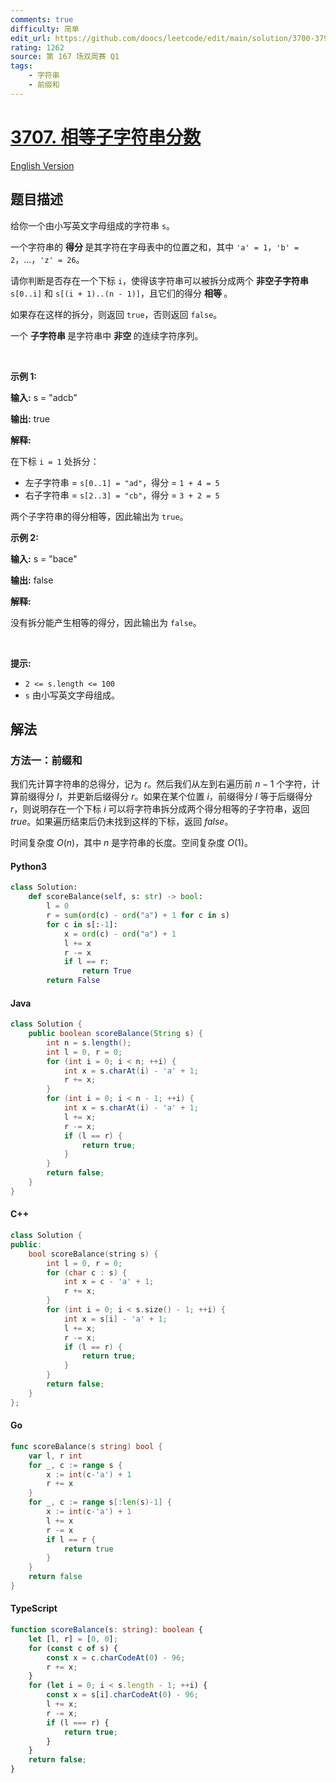 ```yaml
---
comments: true
difficulty: 简单
edit_url: https://github.com/doocs/leetcode/edit/main/solution/3700-3799/3707.Equal%20Score%20Substrings/README.md
rating: 1262
source: 第 167 场双周赛 Q1
tags:
    - 字符串
    - 前缀和
---
```


<!-- problem:start -->

# [3707. 相等子字符串分数](https://leetcode.cn/problems/equal-score-substrings)

[English Version](/solution/3700-3799/3707.Equal%20Score%20Substrings/README_EN.md)

## 题目描述

<!-- description:start -->

<p>给你一个由小写英文字母组成的字符串 <code>s</code>。</p>

<p>一个字符串的&nbsp;<strong>得分&nbsp;</strong>是其字符在字母表中的位置之和，其中 <code>'a' = 1</code>，<code>'b' = 2</code>，...，<code>'z' = 26</code>。</p>

<p>请你判断是否存在一个下标&nbsp;<code>i</code>，使得该字符串可以被拆分成两个&nbsp;<strong>非空子字符串</strong> <code>s[0..i]</code> 和 <code>s[(i + 1)..(n - 1)]</code>，且它们的得分&nbsp;<strong>相等&nbsp;</strong>。</p>

<p>如果存在这样的拆分，则返回 <code>true</code>，否则返回 <code>false</code>。</p>

<p>一个&nbsp;<strong>子字符串&nbsp;</strong>是字符串中&nbsp;<strong>非空&nbsp;</strong>的连续字符序列。</p>

<p>&nbsp;</p>

<p><strong class="example">示例 1:</strong></p>

<div class="example-block">
<p><strong>输入:</strong> <span class="example-io">s = "adcb"</span></p>

<p><strong>输出:</strong> <span class="example-io">true</span></p>

<p><strong>解释:</strong></p>

<p>在下标&nbsp;<code>i = 1</code> 处拆分：</p>

<ul>
	<li>左子字符串 = <code>s[0..1] = "ad"</code>，得分 =&nbsp;<code>1 + 4 = 5</code></li>
	<li>右子字符串 = <code>s[2..3] = "cb"</code>，得分 = <code>3 + 2 = 5</code></li>
</ul>

<p>两个子字符串的得分相等，因此输出为 <code>true</code>。</p>
</div>

<p><strong class="example">示例 2:</strong></p>

<div class="example-block">
<p><strong>输入:</strong> <span class="example-io">s = "bace"</span></p>

<p><strong>输出:</strong> <span class="example-io">false</span></p>

<p><strong>解释:​​​​​​</strong></p>

<p>没有拆分能产生相等的得分，因此输出为 <code>false</code>。</p>
</div>

<p>&nbsp;</p>

<p><strong>提示:</strong></p>

<ul>
	<li><code>2 &lt;= s.length &lt;= 100</code></li>
	<li><code>s</code> 由小写英文字母组成。</li>
</ul>

<!-- description:end -->

## 解法

<!-- solution:start -->

### 方法一：前缀和

我们先计算字符串的总得分，记为 $r$。然后我们从左到右遍历前 $n-1$ 个字符，计算前缀得分 $l$，并更新后缀得分 $r$。如果在某个位置 $i$，前缀得分 $l$ 等于后缀得分 $r$，则说明存在一个下标 $i$ 可以将字符串拆分成两个得分相等的子字符串，返回 $\textit{true}$。如果遍历结束后仍未找到这样的下标，返回 $\textit{false}$。

时间复杂度 $O(n)$，其中 $n$ 是字符串的长度。空间复杂度 $O(1)$。

<!-- tabs:start -->

#### Python3

```python
class Solution:
    def scoreBalance(self, s: str) -> bool:
        l = 0
        r = sum(ord(c) - ord("a") + 1 for c in s)
        for c in s[:-1]:
            x = ord(c) - ord("a") + 1
            l += x
            r -= x
            if l == r:
                return True
        return False
```

#### Java

```java
class Solution {
    public boolean scoreBalance(String s) {
        int n = s.length();
        int l = 0, r = 0;
        for (int i = 0; i < n; ++i) {
            int x = s.charAt(i) - 'a' + 1;
            r += x;
        }
        for (int i = 0; i < n - 1; ++i) {
            int x = s.charAt(i) - 'a' + 1;
            l += x;
            r -= x;
            if (l == r) {
                return true;
            }
        }
        return false;
    }
}
```

#### C++

```cpp
class Solution {
public:
    bool scoreBalance(string s) {
        int l = 0, r = 0;
        for (char c : s) {
            int x = c - 'a' + 1;
            r += x;
        }
        for (int i = 0; i < s.size() - 1; ++i) {
            int x = s[i] - 'a' + 1;
            l += x;
            r -= x;
            if (l == r) {
                return true;
            }
        }
        return false;
    }
};
```

#### Go

```go
func scoreBalance(s string) bool {
	var l, r int
	for _, c := range s {
		x := int(c-'a') + 1
		r += x
	}
	for _, c := range s[:len(s)-1] {
		x := int(c-'a') + 1
		l += x
		r -= x
		if l == r {
			return true
		}
	}
	return false
}
```

#### TypeScript

```ts
function scoreBalance(s: string): boolean {
    let [l, r] = [0, 0];
    for (const c of s) {
        const x = c.charCodeAt(0) - 96;
        r += x;
    }
    for (let i = 0; i < s.length - 1; ++i) {
        const x = s[i].charCodeAt(0) - 96;
        l += x;
        r -= x;
        if (l === r) {
            return true;
        }
    }
    return false;
}
```

<!-- tabs:end -->

<!-- solution:end -->

<!-- problem:end -->
